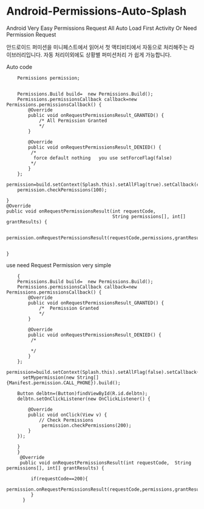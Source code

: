 # Android-Permissions-Auto-Splash
Android Very Easy Permissions Request All Auto Load  First Activity  Or Need Permission Request

안드로이드 퍼미션을 미니페스트에서 읽어서 첫 액티비티에서 자동으로 처리해주는 라이브러리입니다.
자동 처리이외에도 상황별 퍼미션처리 가 쉽게 가능합니다.

Auto code


        Permissions permission;
   

        Permissions.Build build=  new Permissions.Build();
        Permissions.permissionsCallback callback=new Permissions.permissionsCallback() {
            @Override
            public void onRequestPermissionsResult_GRANTED() {
                /* All Permission Granted
                */
            }

            @Override
            public void onRequestPermissionsResult_DENIED() {
             /*
              force default nothing   you use setForceFlag(false)
             */
            }
        };
        permission=build.setContext(Splash.this).setAllFlag(true).setCallback(callback).setForceFlag(true).build();
        permission.checkPermissions(100);

    }
    @Override
    public void onRequestPermissionsResult(int requestCode,
                                           String permissions[], int[] grantResults) {
                                           
        permission.onRequestPermissionsResult(requestCode,permissions,grantResults);


    }
    


use need Request Permission very simple 


        {
        Permissions.Build build=  new Permissions.Build();
        Permissions.permissionsCallback callback=new Permissions.permissionsCallback() {
            @Override
            public void onRequestPermissionsResult_GRANTED() {
                /*  Permission Granted
                */
            }

            @Override
            public void onRequestPermissionsResult_DENIED() {
             /*
                    
             */
            }
        };
        permission=build.setContext(Splash.this).setAllFlag(false).setCallback(callback).setsetForceFlag(false).
          setMypermission(new String[]{Manifest.permission.CALL_PHONE}).build();
        
        Button delbtn=(Button)findViewById(R.id.delbtn);
        delbtn.setOnClickListener(new OnClickListener() {

            @Override
            public void onClick(View v) {
                // Check Permissions
                 permission.checkPermissions(200);
            }
        });
     
        }
        }
         @Override
         public void onRequestPermissionsResult(int requestCode,  String permissions[], int[] grantResults) {
           
             if(requestCode==200){
                  permission.onRequestPermissionsResult(requestCode,permissions,grantResults);
             }
          }
    
    
        

   
